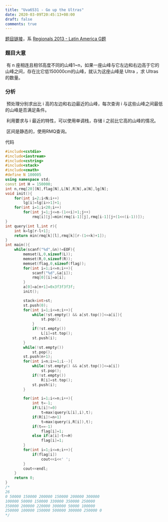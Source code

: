 ```yaml
---
title: "Uva6531 - Go up the Ultras"
date: 2020-03-09T20:45:13+08:00
draft: false
comments: true
---
```


[题目链接](https://www.e-olymp.com/en/problems/6583)，系 [Regionals 2013 - Latin America G题](https://icpcarchive.ecs.baylor.edu/index.php?option=onlinejudge&page=show_problem&problem=4542)

### 题目大意 

​	有 n 座相连且相邻高度不同的山峰1~n，如果一座山峰与它左边和右边高于它的山峰之间，存在比它低150000cm的山峰，就认为这座山峰是 Ultra ，求 Ultras 的数量。

### 分析

​	预处理分别求出比 i 高的左边和右边最近的山峰，每次查询 i 与这些山峰之间最低的山峰是否满足条件。

​	利用要求与 i 最近的特性，可以使用单调栈，存储 i 之前比它高的山峰的情况。

​	区间是静态的，使用RMQ查询。

代码

```c++
#include<cstdio>
#include<iostream>
#include<cstring>
#include<stack>
#include<cmath>
#define N 100005
using namespace std;
const int H = 150000;
int n,rmq[20][N],flag[N],L[N],R[N],a[N],lg[N];
void init(){
    for(int i=2;i<N;i++)
        lg[i]=lg[i>>1]+1;
    for(int i=1;i<20;i++)
        for(int j=1;j<=n-(1<<i)+1;j++)
            rmq[i][j]=min(rmq[i-1][j],rmq[i-1][j+(1<<(i-1))]);
}
int query(int l,int r){
    int k=lg[r-l+1];
    return min(rmq[k][l],rmq[k][r-(1<<k)+1]);
}
int main(){
    while(scanf("%d",&n)!=EOF){
        memset(L,0,sizeof(L));
        memset(R,0,sizeof(R));
        memset(flag,0,sizeof(flag));
        for(int i=1;i<=n;i++){
            scanf("%d",&a[i]);
            rmq[0][i]=a[i];
        }
        a[0]=a[n+1]=0x3f3f3f3f;
        init();

        stack<int>st;
        st.push(0);
        for(int i=1;i<=n;i++){
            while(!st.empty() && a[st.top()]<=a[i]){
                st.pop();
            }
            if(!st.empty())
                L[i]=st.top();
            st.push(i);
        }
        while(!st.empty())
            st.pop();
        st.push(n+1);
        for(int i=n;i>=1;i--){
            while(!st.empty() && a[st.top()]<=a[i])
                st.pop();
            if(!st.empty())
                R[i]=st.top();
            st.push(i);
        }

        for(int i=1;i<=n;i++){
            int t=-1;
            if(L[i]!=0)
                t=max(query(L[i],i),t);
            if(R[i]!=n+1)
                t=max(query(i,R[i]),t);
            if(t==-1)
                flag[i]=1;
            else if(a[i]-t>=H)
                flag[i]=1;
        }
        for(int i=1;i<=n;i++){
            if(flag[i])
                cout<<i<<' ';
        }
        cout<<endl;
    }
    return 0;
}
/*
26
0 50000 150000 200000 150000 200000 300000 
100000 50000 150000 330000 350000 250000 
350000 200000 220000 300000 50000 100000 
250000 100000 150000 500000 300000 250000 0
*/
```

